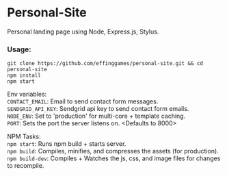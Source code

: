 # Personal-Site

Personal landing page using Node, Express.js, Stylus.

### Usage:

```
git clone https://github.com/effinggames/personal-site.git && cd personal-site
npm install
npm start
```

Env variables:  
`CONTACT_EMAIL`: Email to send contact form messages.  
`SENDGRID_API_KEY`: Sendgrid api key to send contact form emails.  
`NODE_ENV`: Set to 'production' for multi-core + template caching.   
`PORT`: Sets the port the server listens on. <Defaults to 8000>  

NPM Tasks:  
`npm start`: Runs npm build + starts server.  
`npm build`: Compiles, minifies, and compresses the assets (for production).  
`npm build-dev`: Compiles + Watches the js, css, and image files for changes to recompile.
